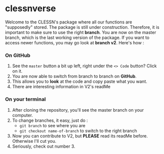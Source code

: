 # clessnverse
Welcome to the CLESSN's package where all our functions are "supposedly" stored. The package is still under construction. Therefore, it is important to make sure to use the right **branch**. You are now on the master branch, which is the last working version of the package. If you want to access newer functions, you may go look at **branch v2**. Here's how :

### On GitHub

1. See the `master` button a bit up left, right under the `<> Code` button? Click on it.
2. You are now able to switch from branch to branch on **GitHub**.
3. This allows you to **look** at the code and copy paste what you want. 
4. There are interesting information in V2's readMe

### On your terminal

1. After cloning the repository, you'll see the master branch on your computer. 
2. To change branches, it easy, just do :
    - `git branch` to see where you are
    - `git checkout name-of-branch` to switch to the right branch
3. Now you can contribute to V2, but **PLEASE** read its readMe before. Otherwise I'll cut you.
4. Seriously, check out number 3.  
